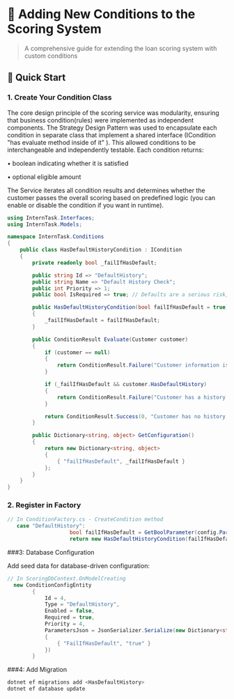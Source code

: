 # 🔧 Adding New Conditions to the Scoring System

> A comprehensive guide for extending the loan scoring system with custom conditions





## 🚀 Quick Start

### 1. Create Your Condition Class
The core design principle of the scoring service was modularity, ensuring that business condition(rules) were implemented as independent components. The Strategy Design Pattern
was used to encapsulate each condition in separate class that implement a shared interface
(ICondition "has evaluate method inside of it" ). This allowed conditions to be interchangeable and independently testable.
Each condition returns: 

• boolean indicating whether it is satisfied

• optional eligible amount

The Service iterates all condition results and determines whether the customer passes the
overall scoring based on predefined logic (you can enable or disable the condition if you want
in runtime).
```csharp
using InternTask.Interfaces;
using InternTask.Models;

namespace InternTask.Conditions
{
    public class HasDefaultHistoryCondition : ICondition
    {
        private readonly bool _failIfHasDefault;

        public string Id => "DefaultHistory";
        public string Name => "Default History Check";
        public int Priority => 1;
        public bool IsRequired => true; // Defaults are a serious risk, make this required

        public HasDefaultHistoryCondition(bool failIfHasDefault = true)
        {
            _failIfHasDefault = failIfHasDefault;
        }

        public ConditionResult Evaluate(Customer customer)
        {
            if (customer == null)
            {
                return ConditionResult.Failure("Customer information is missing");
            }

            if (_failIfHasDefault && customer.HasDefaultHistory)
            {
                return ConditionResult.Failure("Customer has a history of loan defaults");
            }

            return ConditionResult.Success(0, "Customer has no history of loan defaults");
        }

        public Dictionary<string, object> GetConfiguration()
        {
            return new Dictionary<string, object>
            {
                { "failIfHasDefault", _failIfHasDefault }
            };
        }
    }
}
```


### 2. Register in Factory

```csharp
// In ConditionFactory.cs - CreateCondition method
   case "DefaultHistory":
                    bool failIfHasDefault = GetBoolParameter(config.Parameters, "FailIfHasDefault", true);
                    return new HasDefaultHistoryCondition(failIfHasDefault);   
```





###3: Database Configuration 

Add seed data for database-driven configuration:

```csharp
// In ScoringDbContext.OnModelCreating
  new ConditionConfigEntity
        {
            Id = 4,
            Type = "DefaultHistory",
            Enabled = false,
            Required = true,
            Priority = 4,
            ParametersJson = JsonSerializer.Serialize(new Dictionary<string, string>
            {
                { "FailIfHasDefault", "true" }
            })
        }
```

###4: Add Migration

```csharp
dotnet ef migrations add <HasDefaultHistory>
dotnet ef database update


```




